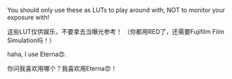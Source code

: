You should only use these as LUTs to play around with, NOT to monitor your exposure with!

这些LUT仅供娱乐，不要拿去当曝光参考！
（你都用RED了，还需要Fujifilm Film Simulation吗！）

haha, I use Eterna😍.

你问我喜欢用哪个？我喜欢用Eterna😍！
